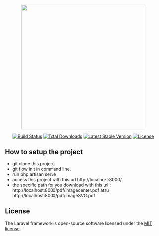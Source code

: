 <p align="center"><img src="https://res.cloudinary.com/dtfbvvkyp/image/upload/v1566331377/laravel-logolockup-cmyk-red.svg" width="400"></p>

<p align="center">
<a href="https://travis-ci.org/laravel/framework"><img src="https://travis-ci.org/laravel/framework.svg" alt="Build Status"></a>
<a href="https://packagist.org/packages/laravel/framework"><img src="https://poser.pugx.org/laravel/framework/d/total.svg" alt="Total Downloads"></a>
<a href="https://packagist.org/packages/laravel/framework"><img src="https://poser.pugx.org/laravel/framework/v/stable.svg" alt="Latest Stable Version"></a>
<a href="https://packagist.org/packages/laravel/framework"><img src="https://poser.pugx.org/laravel/framework/license.svg" alt="License"></a>
</p>

## How to setup the project

- git clone this project.
- git flow init in command line.
- run php artisan serve
- access this project with this url http://localhost:8000/
- the  specific path for you download with this url : http://localhost:8000/pdf/imagecenter.pdf atau http://localhost:8000/pdf/imageSVG.pdf 


## License

The Laravel framework is open-source software licensed under the [MIT license](https://opensource.org/licenses/MIT).
